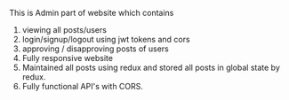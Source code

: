 This is Admin part of website which contains

1) viewing all posts/users
2) login/signup/logout using jwt tokens and cors
3) approving / disapproving posts of users
4) Fully responsive website
5) Maintained all posts using redux and stored all posts in global state by redux.
6) Fully functional API's with CORS.
